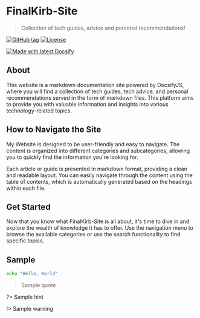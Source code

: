 <!-- TODO: Update with your values. -->
# FinalKirb-Site
> Collection of tech guides, advice and personal recommendations!

 <!-- TODO: Update repo links and change license type if needed. -->
[![GitHub tag](https://img.shields.io/github/tag/MichaelCurrin/docsify-js-template.svg)](https://GitHub.com/MichaelCurrin/docsify-js-template/tags/)
[![License](https://img.shields.io/badge/License-MIT-blue.svg)](https://github.com/MichaelCurrin/docsify-js-template/blob/master/README#license)

[![Made with latest Docsify](https://img.shields.io/npm/v/docsify/latest?label=docsify)](https://docsify.js.org/)


<!-- TODO: You can delete the About and Create a Docsify site sections if you create a new project from this template -->

## About
This website is a markdown documentation site powered by DocsifyJS, where you will find a collection of tech guides, tech advice, and personal recommendations served in the form of markdown files. This platform aims to provide you with valuable information and insights into various technology-related topics.

## How to Navigate the Site
My Website is designed to be user-friendly and easy to navigate. The content is organized into different categories and subcategories, allowing you to quickly find the information you're looking for.

Each article or guide is presented in markdown format, providing a clean and readable layout. You can easily navigate through the content using the table of contents, which is automatically generated based on the headings within each file.

## Get Started
Now that you know what FinalKirb-Site is all about, it's time to dive in and explore the wealth of knowledge it has to offer. Use the navigation menu to browse the available categories or use the search functionality to find specific topics.

## Sample

```bash
echo "Hello, World"
```

> Sample quote

?> Sample hint

!> Sample warning 
